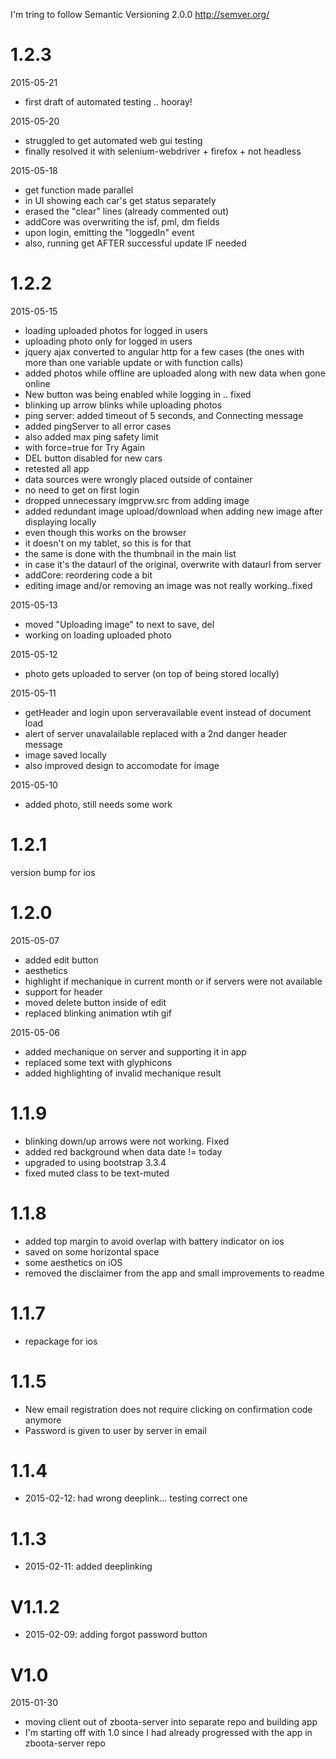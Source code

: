 I'm tring to follow Semantic Versioning 2.0.0
http://semver.org/

# 1.2.3
2015-05-21
* first draft of automated testing .. hooray!

2015-05-20
* struggled to get automated web gui testing
* finally resolved it with selenium-webdriver + firefox + not headless

2015-05-18
* get function made parallel
 * in UI showing each car's get status separately
* erased the "clear" lines (already commented out)
* addCore was overwriting the isf, pml, dm fields
* upon login, emitting the "loggedIn" event
 * also, running get AFTER successful update IF needed

# 1.2.2
2015-05-15
* loading uploaded photos for logged in users
* uploading photo only for logged in users
* jquery ajax converted to angular http for a few cases (the ones with more than one variable update or with function calls)
* added photos while offline are uploaded along with new data when gone online
* New button was being enabled while logging in .. fixed
* blinking up arrow blinks while uploading photos
* ping server: added timeout of 5 seconds, and Connecting message
* added pingServer to all error cases
 * also added max ping safety limit
 * with force=true for Try Again
* DEL button disabled for new cars
* retested all app
* data sources were wrongly placed outside of container
* no need to get on first login
* dropped unnecessary imgprvw.src from adding image
* added redundant image upload/download when adding new image after displaying locally
 * even though this works on the browser
 * it doesn't on my tablet, so this is for that
 * the same is done with the thumbnail in the main list
  * in case it's the dataurl of the original, overwrite with dataurl from server
* addCore: reordering code a bit
* editing image and/or removing an image was not really working..fixed

2015-05-13
* moved "Uploading image" to next to save, del
* working on loading uploaded photo

2015-05-12
* photo gets uploaded to server (on top of being stored locally)

2015-05-11
* getHeader and login upon serveravailable event instead of document load
* alert of server unavalailable replaced with a 2nd danger header message
* image saved locally
* also improved design to accomodate for image

2015-05-10
* added photo, still needs some work

# 1.2.1
version bump for ios

# 1.2.0
2015-05-07
* added edit button
* aesthetics
* highlight if mechanique in current month or if servers were not available
* support for header
* moved delete button inside of edit
* replaced blinking animation wtih gif

2015-05-06
* added mechanique on server and supporting it in app
* replaced some text with glyphicons
* added highlighting of invalid mechanique result

# 1.1.9
* blinking down/up arrows were not working. Fixed
* added red background when data date != today
* upgraded to using bootstrap 3.3.4
* fixed muted class to be text-muted

# 1.1.8
* added top margin to avoid overlap with battery indicator on ios
* saved on some horizontal space
* some aesthetics on iOS
* removed the disclaimer from the app and small improvements to readme

# 1.1.7
* repackage for ios

# 1.1.5
* New email registration does not require clicking on confirmation code anymore
* Password is given to user by server in email

# 1.1.4
* 2015-02-12: had wrong deeplink... testing correct one

# 1.1.3
* 2015-02-11: added deeplinking

# V1.1.2
* 2015-02-09: adding forgot password button

# V1.0
2015-01-30
* moving client out of zboota-server into separate repo and building app
* I'm starting off with 1.0 since I had already progressed with the app in zboota-server repo
